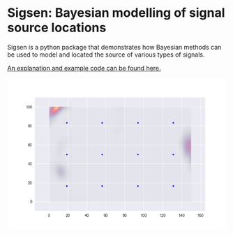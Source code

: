 # Sigsen: Bayesian modelling of signal source locations

Sigsen is a python package that demonstrates how Bayesian methods can be used to model and located the source of various types of signals.

[An explanation and example code can be found here.](examples/example.ipynb)

![](./examples/ex.gif)